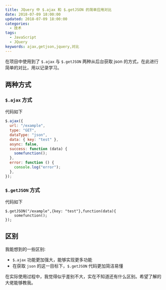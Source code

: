 ```yaml
---
title: JQuery 中 $.ajax 和 $.getJSON 的简单应用对比
date: 2018-07-09 18:00:00
updated: 2018-07-09 18:00:00
categories:
  - 技术
tags:
  - JavaScript
  - JQuery
keywords: ajax,getjson,jquery,对比
---
```


在项目中使用到了 `$.ajax` 与 `$.getJSON` 两种从后台获取 json 的方式，在此进行简单的对比，用以记录学习。

<!--more-->

## 两种方式

### `$.ajax` 方式

代码如下

```javascript
$.ajax({
  url: "/example",
  type: "GET",
  dataType: "json",
  data: { key: "test" },
  async: false,
  success: function (data) {
    somefunction();
  },
  error: function () {
    console.log("error");
  },
});
```

### `$.getJSON` 方式

代码如下

```
$.getJSON("/example",{key: "test"},function(data){
    somefunction();
});
```

## 区别

我能想到的一些区别:

- `$.ajax` 功能更加强大，能够实现更多功能
- 在获取 `json` 的这一目标下，`$.getJSON` 代码更加简洁易懂

在实际使用过程中，我觉得似乎差别不大，实在不知道还有什么区别。希望了解的大佬能够教我。
